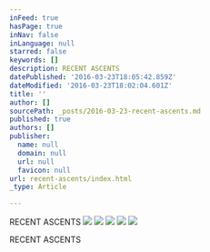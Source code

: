 ```yaml
---
inFeed: true
hasPage: true
inNav: false
inLanguage: null
starred: false
keywords: []
description: RECENT ASCENTS
datePublished: '2016-03-23T18:05:42.859Z'
dateModified: '2016-03-23T18:02:04.601Z'
title: ''
author: []
sourcePath: _posts/2016-03-23-recent-ascents.md
published: true
authors: []
publisher:
  name: null
  domain: null
  url: null
  favicon: null
url: recent-ascents/index.html
_type: Article

---
```

RECENT ASCENTS
![](https://the-grid-user-content.s3-us-west-2.amazonaws.com/cfe5f998-5bdf-455d-a76d-921fb363d7aa.jpg)
![](https://the-grid-user-content.s3-us-west-2.amazonaws.com/426c9b02-c3bf-4a3d-82c5-8420e160c6b6.jpg)
![](https://the-grid-user-content.s3-us-west-2.amazonaws.com/0f7a0c11-704f-497a-8ad8-f812246d335b.jpg)
![](https://the-grid-user-content.s3-us-west-2.amazonaws.com/cd060f3f-0e5d-43e7-bd96-040d9a885696.jpg)
![](https://the-grid-user-content.s3-us-west-2.amazonaws.com/31f268a8-101c-40ce-94c7-40cf03dd0409.jpg)

RECENT ASCENTS